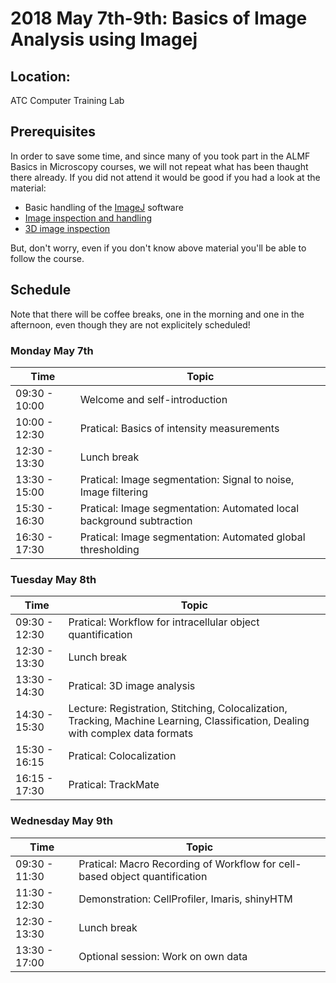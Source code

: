 # 2018 May 7th-9th: Basics of Image Analysis using Imagej 

## Location:

ATC Computer Training Lab 

## Prerequisites

In order to save some time, and since many of you took part in the ALMF Basics in Microscopy courses, we will not repeat what has been thaught there already. If you did not attend it would be good if you had a look at the material:

- Basic handling of the [ImageJ](https://fiji.sc/) software 
- [Image inspection and handling](https://github.com/tischi/imagej-courses/blob/master/practicals/basic-image-inspection-and-handling.md)
- [3D image inspection](https://github.com/tischi/imagej-courses/blob/master/practicals/3D-image-inspection.md)

But, don't worry, even if you don't know above material you'll be able to follow the course.

## Schedule

Note that there will be coffee breaks, one in the morning and one in the afternoon, even though they are not explicitely scheduled!

### Monday May 7th

| Time | Topic |
|------|-------|
| 09:30 - 10:00 | Welcome and self-introduction |
| 10:00 - 12:30 | Pratical: Basics of intensity measurements |
| 12:30 - 13:30 | Lunch break |
| 13:30 - 15:00 | Pratical: Image segmentation: Signal to noise, Image filtering |
| 15:30 - 16:30 | Pratical: Image segmentation: Automated local background subtraction |
| 16:30 - 17:30 | Pratical: Image segmentation: Automated global thresholding|

### Tuesday May 8th

| Time | Topic |
|------|-------|
| 09:30 - 12:30 | Pratical: Workflow for intracellular object quantification | 
| 12:30 - 13:30 | Lunch break |
| 13:30 - 14:30 | Pratical: 3D image analysis |
| 14:30 - 15:30 | Lecture: Registration, Stitching, Colocalization, Tracking, Machine Learning, Classification, Dealing with complex data formats |
| 15:30 - 16:15 | Pratical: Colocalization  |
| 16:15 - 17:30 | Pratical: TrackMate  |

### Wednesday May 9th

| Time | Topic |
|------|-------|
| 09:30 - 11:30 | Pratical: Macro Recording of Workflow for cell-based object quantification |
| 11:30 - 12:30 | Demonstration: CellProfiler, Imaris, shinyHTM |
| 12:30 - 13:30 | Lunch break |
| 13:30 - 17:00 | Optional session: Work on own data |
